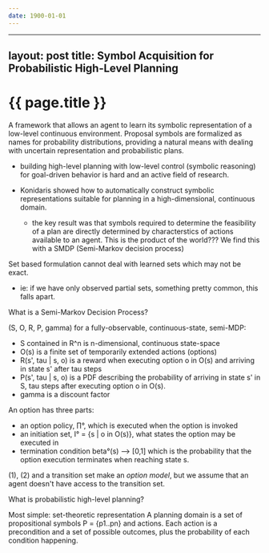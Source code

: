 ```yaml
---
date: 1900-01-01
---
```



---
layout: post
title: Symbol Acquisition for Probabilistic High-Level Planning
---

{{ page.title }}
================

A framework that allows an agent to learn its symbolic representation of a
low-level continuous environment. Proposal symbols are formalized as names for
probability distributions, providing a natural means with dealing with uncertain
representation and probabilistic plans.

+ building high-level planning with low-level control (symbolic reasoning) for
  goal-driven behavior is hard and an active field of research.

+ Konidaris showed how to automatically construct symbolic representations
  suitable for planning in a high-dimensional, continuous domain.

  - the key result was that symbols required to determine the feasibility of a
    plan are directly determined by characterstics of actions available to an
    agent. This is the product of the world??? We find this with a SMDP
    (Semi-Markov decision process)

Set based formulation cannot deal with learned sets which may not be exact.
- ie: if we have only observed partial sets, something pretty common, this falls
  apart.

What is a Semi-Markov Decision Process?

(S, O, R, P, gamma) for a fully-observable, continuous-state, semi-MDP:
- S contained in R^n is n-dimensional, continuous state-space
- O(s) is a finite set of temporarily extended actions (options)
- R(s', tau | s, o) is a reward when executing option o in O(s) and arriving in
  state s' after tau steps
- P(s', tau | s, o) is a PDF describing the probability of arriving in state s'
  in S, tau steps after executing option o in O(s).
- gamma is a discount factor

An option has three parts:
- an option policy, ∏°, which is executed when the option is invoked
- an initiation set, I° = {s | o in O(s)}, what states the option may be executed in
- termination condition beta°(s) —> [0,1] which is the probability that the
  option execution terminates when reaching state s.

(1), (2) and a transition set make an _option model_, but we assume that an
agent doesn't have access to the transition set.

What is probabilistic high-level planning?

Most simple: set-theoretic representation
A planning domain is a set of propositional symbols P = {p1..pn} and actions.
Each action is a precondition and a set of possible outcomes, plus the
probability of each condition happening.












